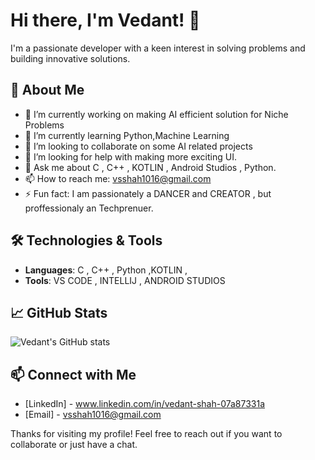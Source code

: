 # Hi there, I'm Vedant! 👋

I'm a passionate developer with a keen interest in solving problems and building innovative solutions. 

## 🚀 About Me

- 🔭 I’m currently working on making AI efficient solution for Niche Problems
- 🌱 I’m currently learning Python,Machine Learning
- 👯 I’m looking to collaborate on some AI related projects
- 🤔 I’m looking for help with making more exciting UI.
- 💬 Ask me about C , C++ , KOTLIN , Android Studios , Python.
- 📫 How to reach me: vsshah1016@gmail.com
- ⚡ Fun fact: I am passionately a DANCER and CREATOR , but proffessionaly an Techprenuer.

## 🛠️ Technologies & Tools

- **Languages**: C , C++ , Python ,KOTLIN , 
- **Tools**: VS CODE , INTELLIJ , ANDROID STUDIOS

## 📈 GitHub Stats

![Vedant's GitHub stats](https://github-readme-stats.vercel.app/api?username=Vedant-1016&show_icons=true&theme=radical)


## 📫 Connect with Me

- [LinkedIn] - www.linkedin.com/in/vedant-shah-07a87331a
- [Email] - vsshah1016@gmail.com

Thanks for visiting my profile! Feel free to reach out if you want to collaborate or just have a chat.
